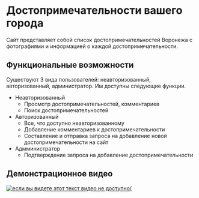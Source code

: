 
# Достопримечательности вашего города
Сайт представляет собой список достопримечательностей Воронежа с фотографиями и информацией о каждой достопримечательности.

## Функциональные возможности
Существуют 3 вида пользователей: неавторизованный, авторизованный, администратор. Им доступны следующие функции.
- Неавторизованный
    * Просмотр достопримечательностей, комментариев
    * Поиск достопримечательностей
- Авторизованный
    * Все, что доступно неавторизованному
    * Добавление комментариев к достопримечательности
    * Составление и отправка запроса на добавление новой достопримечательности на сайт
- Адмминистратор
    * Подтверждение запроса на добавление достопримечательности
    
## Демонстрационное видео
[![если вы видете этот текст видео не доступно(](https://img.youtube.com/vi/-3AxnCiWLd0/0.jpg)](https://youtu.be/-3AxnCiWLd0)
